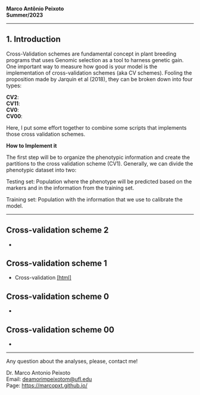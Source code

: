 
**Marco Antônio Peixoto**  
**Summer/2023**

***
## 1. Introduction
Cross-Validation schemes are fundamental concept in plant breeding programs that uses Genomic selection as a tool to harness genetic gain. One important way to measure how good is your model is the implementation of cross-validation schemes (aka CV schemes). Fooling the proposition made by Jarquin et al (2018), they can be broken down into four types:

**CV2**:   
**CV11**:  
**CV0**:  
**CV00**:  

Here, I put some effort together to combine some scripts that implements those cross validation schemes.

**How to Implement it**

The first step will be to organize the phenotypic information and create the partitions to the cross validation scheme (CV1). Generally, we can divide the phenotypic dataset into two:

Testing set: Population where the phenotype will be predicted based on the markers and in the information from the training set.

Training set: Population with the information that we use to calibrate the model.


***

## Cross-validation scheme 2
-  
## Cross-validation scheme 1  

- Cross-validation [[html]](https://htmlpreview.github.io/?#https://github.com/marcopxt/marcopxt.github.io/blob/master/talks_teach/CV_BGLR/CV1_BGLR.html)  


## Cross-validation scheme 0  
-  

## Cross-validation scheme 00  
-  

***
Any question about the analyses, please, contact me!   

Dr. Marco Antonio Peixoto  
Email: deamorimpeixotom@ufl.edu  
Page: https://marcopxt.github.io/  
